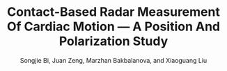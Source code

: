 ---
type: conference
title: Contact-Based Radar Measurement Of Cardiac Motion — A Position And Polarization Study
author: Songjie Bi, Juan Zeng, Marzhan Bakbalanova, and Xiaoguang Liu
journal:
volume:
number:
year: 2016
month: Jan.
doi: 
pages:
publisher:
booktitle: IEEE Radio and Wireless Symposium (RWS)
note:
sort_key: 201601
---